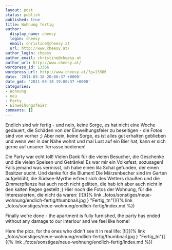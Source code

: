 ```yaml
---
layout: post
status: publish
published: true
title: Wohnung fertig
author:
  display_name: cheesy
  login: cheesy
  email: christine@cheesy.at
  url: http://www.cheesy.at/
author_login: cheesy
author_email: christine@cheesy.at
author_url: http://www.cheesy.at/
wordpress_id: 13366
wordpress_url: http://www.cheesy.at/?p=13366
date: '2011-03-18 20:00:37 +0000'
date_gmt: '2011-03-18 19:00:37 +0000'
categories:
- Wohnung
- neu
- Party
- Einweihungsfeier
comments: []
---
```

<!--:de-->Endlich sind wir fertig - und nein, keine Sorge, es hat nicht eine Woche gedauert, die Schäden von der Einweihungsfeier zu beseitigen - die Fotos sind von vorher ;) Aber nein, keine Sorge, es ist alles gut erhalten geblieben und wenn wer in der Nähe wohnt und mal Lust auf ein Bier hat, kann er sich gerne auf unserer Terrasse bedienen!
Die Party war echt toll! Vielen Dank für die vielen Besucher, die Geschenke und die vielen Speisen und Getränke! Es war mir ein Volksfest, sozusagen!
Falls jemand was vermisst, ich habe einen lila Schal gefunden, der einen Besitzer sucht.
Und danke für die Blumen! Die Märzenbecher sind im Garten aufgeblüht, die Südsee-Myrthe erfreut sich des Wetters draußen und die Zimmerpflanze hat auch noch nicht gelitten, die hab ich aber auch nicht in den kalten Regen gestellt ;)
Hier noch die Fotos der Wohnung, für die Interessierten, die nicht da waren:
[![]({% link _fotos/sonstiges/neue-wohnung/endlich-fertig/thumbnail.jpg } "Fertig\_tn")]({% link _fotos/sonstiges/neue-wohnung/endlich-fertig/index.md %})
<!--:--><!--:en-->Finally we're done - the apartment is fully furnished, the party has ended without any damage to our interiour and we feel like home!
Here the pics, for the ones who didn't see it in real life:
[![]({% link _fotos/sonstiges/neue-wohnung/endlich-fertig/thumbnail.jpg } "Fertig\_tn")]({% link _fotos/sonstiges/neue-wohnung/endlich-fertig/index.md %})<!--:-->
